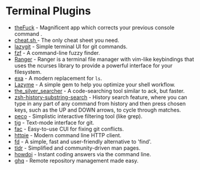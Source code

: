 # Terminal Plugins

* [theFuck](https://github.com/nvbn/thefuck) - Magnificent app which corrects your previous console command .
* [cheat.sh ](https://github.com/chubin/cheat.sh)- The only cheat sheet you need.
* [lazygit](https://github.com/jesseduffield/lazygit) - Simple terminal UI for git commands.
* [fzf](https://github.com/junegunn/fzf) - A command-line fuzzy finder.
* [Ranger](https://www.digitalocean.com/community/tutorials/installing-and-using-ranger-a-terminal-file-manager-on-a-ubuntu-vps) - Ranger is a terminal file manager with vim-like keybindings that uses the ncurses library to provide a powerful interface for your filesystem.
* [exa](https://github.com/ogham/exa) - A modern replacement for `ls`.
* [Lazyme](https://github.com/pawurb/lazyme) - A simple gem to help you optimize your shell workflow.
* [the\_silver\_searcher](https://github.com/ggreer/the_silver_searcher) - A code-searching tool similar to ack, but faster.
* [zsh-history-substring-search](https://github.com/zsh-users/zsh-history-substring-search) - History search feature, where you can type in any part of any command from history and then press chosen keys, such as the UP and DOWN arrows, to cycle through matches.
* [peco](https://github.com/peco/peco) - Simplistic interactive filtering tool \(like grep\).
* [tig](https://github.com/jonas/tig) - Text-mode interface for git.
* [fac](https://github.com/mkchoi212/fac) - Easy-to-use CUI for fixing git conflicts.
* [httpie](https://github.com/jakubroztocil/httpie) - Modern command line HTTP client.
* [fd](https://github.com/sharkdp/fd/) - A simple, fast and user-friendly alternative to 'find'.
* [tldr](https://github.com/tldr-pages/tldr) - Simplified and community-driven man pages.
* [howdoi](https://github.com/gleitz/howdoi) - Instant coding answers via the command line.
* [ghq](https://github.com/motemen/ghq) - Remote repository management made easy.



